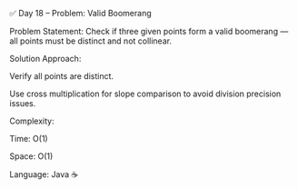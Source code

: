 ✅ Day 18 – Problem: Valid Boomerang

Problem Statement:
Check if three given points form a valid boomerang — all points must be distinct and not collinear.

Solution Approach:

Verify all points are distinct.

Use cross multiplication for slope comparison to avoid division precision issues.

Complexity:

Time: O(1)

Space: O(1)

Language: Java ☕
